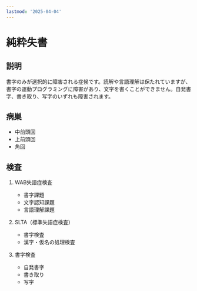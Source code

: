 ```yaml
---
lastmod: '2025-04-04'
---
```


# 純粋失書

## 説明

書字のみが選択的に障害される症候です。読解や言語理解は保たれていますが、書字の運動プログラミングに障害があり、文字を書くことができません。自発書字、書き取り、写字のいずれも障害されます。

## 病巣

- 中前頭回
- 上前頭回
- 角回

## 検査

1. WAB失語症検査

   - 書字課題
   - 文字認知課題
   - 言語理解課題

2. SLTA（標準失語症検査）

   - 書字検査
   - 漢字・仮名の処理検査

3. 書字検査
   - 自発書字
   - 書き取り
   - 写字

